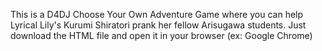 This is a D4DJ Choose Your Own Adventure Game where you can help Lyrical Lily's Kurumi Shiratori prank her fellow Arisugawa students.
Just download the HTML file and open it in your browser (ex: Google Chrome)
